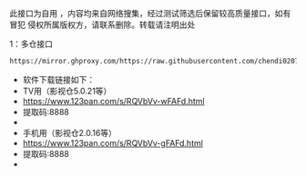 此接口为自用 ，内容均来自网络搜集，经过测试筛选后保留较高质量接口，如有冒犯 侵权所属版权方，请联系删除。转载请注明出处

1：多仓接口
````bash
https://mirror.ghproxy.com/https://raw.githubusercontent.com/chendi0207/my-TVBOX/main/tvboxqq/本地仓.txt
````

- 软件下载链接如下：
- TV用（影视仓5.0.21等）
- https://www.123pan.com/s/RQVbVv-wFAFd.html
- 提取码:8888
-
- 手机用（影视仓2.0.16等）
- https://www.123pan.com/s/RQVbVv-gFAFd.html
- 提取码:8888
- 
